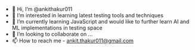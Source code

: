 - 👋 Hi, I’m @ankithakur011
- 👀 I’m interested in learning latest testing tools and techniques
- 🌱 I’m currently learning JavaScript and would like to further learn AI and ML implementations in testing space
- 💞️ I’m looking to collaborate on ...
- 📫 How to reach me - ankit.thakur011@gmail.com

<!---
ankithakur011/ankithakur011 is a ✨ special ✨ repository because its `README.md` (this file) appears on your GitHub profile.
You can click the Preview link to take a look at your changes.
--->
